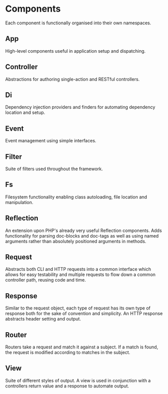 Components
==========

Each component is functionally organised into their own namespaces.

App
---

High-level components useful in application setup and dispatching.

Controller
----------

Abstractions for authoring single-action and RESTful controllers.

Di
--

Dependency injection providers and finders for automating dependency location and setup.

Event
-----

Event management using simple interfaces.

Filter
------

Suite of filters used throughout the framework.

Fs
--

Filesystem functionality enabling class autoloading, file location and manipulation.

Reflection
----------

An extension upon PHP's already very useful Reflection components. Adds functionality for parsing doc-blocks and doc-tags as well as using named arguments rather than absolutely positioned arguments in methods.

Request
-------

Abstracts both CLI and HTTP requests into a common interface which allows for easy testability and multiple requests to flow down a common controller path, reusing code and time.

Response
--------

Similar to the request object, each type of request has its own type of response both for the sake of convention and simplicity. An HTTP response abstracts header setting and output.

Router
------

Routers take a request and match it against a subject. If a match is found, the request is modified according to matches in the subject.

View
----

Suite of different styles of output. A view is used in conjunction with a controllers return value and a response to automate output.